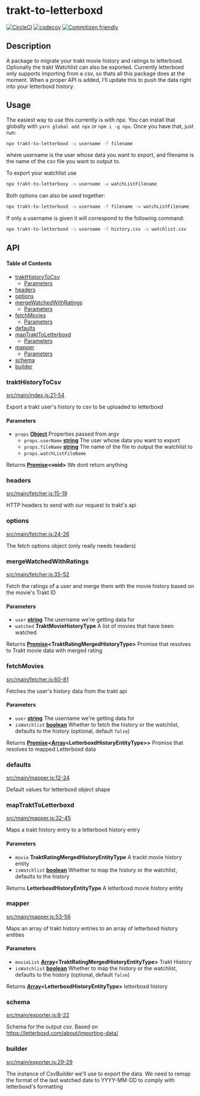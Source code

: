 # trakt-to-letterboxd

[![CircleCI](https://circleci.com/gh/bbeesley/trakt-to-letterboxd/tree/master.svg?style=svg)](https://circleci.com/gh/bbeesley/trakt-to-letterboxd/tree/master) [![codecov](https://codecov.io/gh/bbeesley/trakt-to-letterboxd/branch/master/graph/badge.svg)](https://codecov.io/gh/bbeesley/trakt-to-letterboxd) [![Commitizen friendly](https://img.shields.io/badge/commitizen-friendly-brightgreen.svg)](http://commitizen.github.io/cz-cli/)

## Description

A package to migrate your trakt movie history and ratings to letterboxd. Optionally the trakt Watchlist can also be exported. Currently letterboxd only supports importing from a csv, so thats all this package does at the moment. When a proper API is added, I'll update this to push the data right into your letterboxd history.

## Usage

The easiest way to use this currently is with npx. You can install that globally with `yarn global add npx` or `npm i -g npx`. Once you have that, just run:

```sh
npx trakt-to-letterboxd -u username -f filename
```

where username is the user whose data you want to export, and filename is the name of the csv file you want to output to.

To export your watchlist use

```sh
npx trakt-to-letterboxy -u username -w watchListFilename
```

Both options can also be used together:

```sh
npx trakt-to-letterboxd -u username -f filename -w watchListFilename
```

If only a username is given it will correspond to the following command:

```sh
npx trakt-to-letterboxd -u username -f history.csv -w watchlist.csv
```

## API

<!-- Generated by documentation.js. Update this documentation by updating the source code. -->

#### Table of Contents

-   [traktHistoryToCsv](#trakthistorytocsv)
    -   [Parameters](#parameters)
-   [headers](#headers)
-   [options](#options)
-   [mergeWatchedWithRatings](#mergewatchedwithratings)
    -   [Parameters](#parameters-1)
-   [fetchMovies](#fetchmovies)
    -   [Parameters](#parameters-2)
-   [defaults](#defaults)
-   [mapTraktToLetterboxd](#maptrakttoletterboxd)
    -   [Parameters](#parameters-3)
-   [mapper](#mapper)
    -   [Parameters](#parameters-4)
-   [schema](#schema)
-   [builder](#builder)

### traktHistoryToCsv

[src/main/index.js:21-54](https://github.com/bbeesley/trakt-to-letterboxd/blob/fe76a5344aa753ee6edf95030b6cb633368afe80/src/main/index.js#L21-L54 "Source code on GitHub")

Export a trakt user's history to csv to be uploaded to letterboxd

#### Parameters

-   `props` **[Object](https://developer.mozilla.org/docs/Web/JavaScript/Reference/Global_Objects/Object)** Properties passed from argv
    -   `props.userName` **[string](https://developer.mozilla.org/docs/Web/JavaScript/Reference/Global_Objects/String)** The user whose data you want to export
    -   `props.fileName` **[string](https://developer.mozilla.org/docs/Web/JavaScript/Reference/Global_Objects/String)** The name of the file to output the watchlist to
    -   `props.watchListFileName`  

Returns **[Promise](https://developer.mozilla.org/docs/Web/JavaScript/Reference/Global_Objects/Promise)&lt;void>** We dont return anything

### headers

[src/main/fetcher.js:15-19](https://github.com/bbeesley/trakt-to-letterboxd/blob/fe76a5344aa753ee6edf95030b6cb633368afe80/src/main/fetcher.js#L15-L19 "Source code on GitHub")

HTTP headers to send with our request to trakt's api

### options

[src/main/fetcher.js:24-26](https://github.com/bbeesley/trakt-to-letterboxd/blob/fe76a5344aa753ee6edf95030b6cb633368afe80/src/main/fetcher.js#L24-L26 "Source code on GitHub")

The fetch options object (only really needs headers)

### mergeWatchedWithRatings

[src/main/fetcher.js:35-52](https://github.com/bbeesley/trakt-to-letterboxd/blob/fe76a5344aa753ee6edf95030b6cb633368afe80/src/main/fetcher.js#L35-L52 "Source code on GitHub")

Fetch the ratings of a user and merge them with the movie history based on the movie's Trakt ID

#### Parameters

-   `user` **[string](https://developer.mozilla.org/docs/Web/JavaScript/Reference/Global_Objects/String)** The username we're getting data for
-   `watched` **TraktMovieHistoryType** A list of movies that have been watched

Returns **[Promise](https://developer.mozilla.org/docs/Web/JavaScript/Reference/Global_Objects/Promise)&lt;TraktRatingMergedHistoryType>** Promise that resolves to Trakt movie data with merged rating

### fetchMovies

[src/main/fetcher.js:60-81](https://github.com/bbeesley/trakt-to-letterboxd/blob/fe76a5344aa753ee6edf95030b6cb633368afe80/src/main/fetcher.js#L60-L81 "Source code on GitHub")

Fetches the user's history data from the trakt api

#### Parameters

-   `user` **[string](https://developer.mozilla.org/docs/Web/JavaScript/Reference/Global_Objects/String)** The username we're getting data for
-   `isWatchlist` **[boolean](https://developer.mozilla.org/docs/Web/JavaScript/Reference/Global_Objects/Boolean)** Whether to fetch the history or the watchlist, defaults to the history (optional, default `false`)

Returns **[Promise](https://developer.mozilla.org/docs/Web/JavaScript/Reference/Global_Objects/Promise)&lt;[Array](https://developer.mozilla.org/docs/Web/JavaScript/Reference/Global_Objects/Array)&lt;LetterboxdHistoryEntityType>>** Promise that resolves to mapped Letterboxd data

### defaults

[src/main/mapper.js:12-24](https://github.com/bbeesley/trakt-to-letterboxd/blob/fe76a5344aa753ee6edf95030b6cb633368afe80/src/main/mapper.js#L12-L24 "Source code on GitHub")

Default values for letterboxd object shape

### mapTraktToLetterboxd

[src/main/mapper.js:32-45](https://github.com/bbeesley/trakt-to-letterboxd/blob/fe76a5344aa753ee6edf95030b6cb633368afe80/src/main/mapper.js#L32-L45 "Source code on GitHub")

Maps a trakt history entry to a letterboxd history entry

#### Parameters

-   `movie` **TraktRatingMergedHistoryEntityType** A trackt movie history entity
-   `isWatchlist` **[boolean](https://developer.mozilla.org/docs/Web/JavaScript/Reference/Global_Objects/Boolean)** Whether to map the history or the watchlist, defaults to the history

Returns **LetterboxdHistoryEntityType** A letterboxd movie history entity

### mapper

[src/main/mapper.js:53-56](https://github.com/bbeesley/trakt-to-letterboxd/blob/fe76a5344aa753ee6edf95030b6cb633368afe80/src/main/mapper.js#L53-L56 "Source code on GitHub")

Maps an array of trakt history entries to an array of letterboxd history entities

#### Parameters

-   `movieList` **[Array](https://developer.mozilla.org/docs/Web/JavaScript/Reference/Global_Objects/Array)&lt;TraktRatingMergedHistoryEntityType>** Trakt History
-   `isWatchlist` **[boolean](https://developer.mozilla.org/docs/Web/JavaScript/Reference/Global_Objects/Boolean)** Whether to map the history or the watchlist, defaults to the history (optional, default `false`)

Returns **[Array](https://developer.mozilla.org/docs/Web/JavaScript/Reference/Global_Objects/Array)&lt;LetterboxdHistoryEntityType>** letterboxd history

### schema

[src/main/exporter.js:8-22](https://github.com/bbeesley/trakt-to-letterboxd/blob/fe76a5344aa753ee6edf95030b6cb633368afe80/src/main/exporter.js#L8-L22 "Source code on GitHub")

Schema for the output csv.
Based on <https://letterboxd.com/about/importing-data/>

### builder

[src/main/exporter.js:29-29](https://github.com/bbeesley/trakt-to-letterboxd/blob/fe76a5344aa753ee6edf95030b6cb633368afe80/src/main/exporter.js#L29-L29 "Source code on GitHub")

The instance of CsvBuilder we'll use to export the data.
We need to remap the format of the last watched date to YYYY-MM-DD
to comply with letterboxd's formatting
